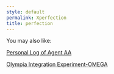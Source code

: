 ```yaml
---
style: default
permalink: Xperfection
title: perfection
---
```

You may also like:

[Personal Log of Agent AA](http://scp-wiki.net/log-of-agent-aa)

[Olympia Integration Experiment-OMEGA](http://scp-wiki.net/olympia-integration-experiment-omega)
